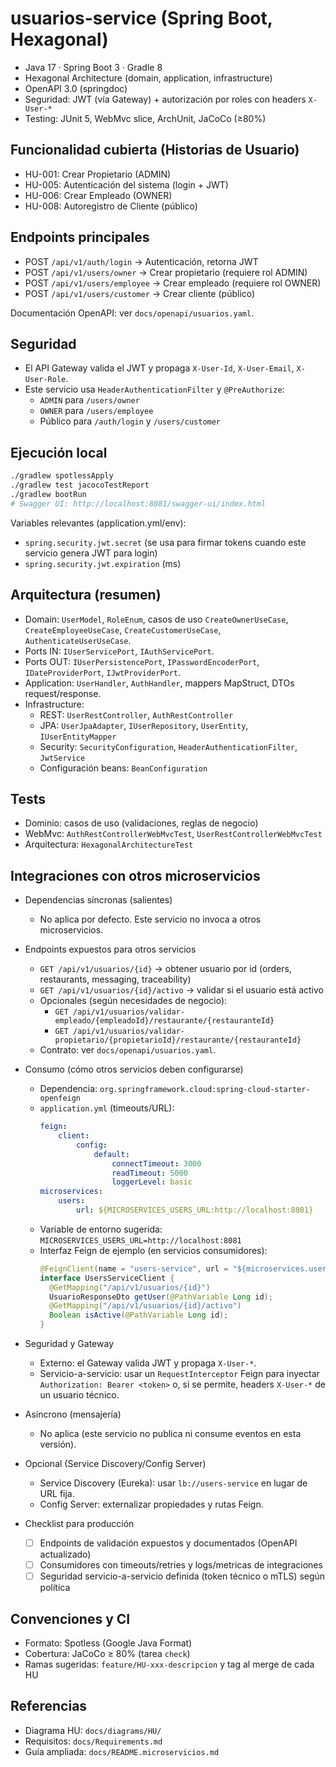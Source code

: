 # usuarios-service (Spring Boot, Hexagonal)

-   Java 17 · Spring Boot 3 · Gradle 8
-   Hexagonal Architecture (domain, application, infrastructure)
-   OpenAPI 3.0 (springdoc)
-   Seguridad: JWT (vía Gateway) + autorización por roles con headers `X-User-*`
-   Testing: JUnit 5, WebMvc slice, ArchUnit, JaCoCo (≥80%)

## Funcionalidad cubierta (Historias de Usuario)

-   HU-001: Crear Propietario (ADMIN)
-   HU-005: Autenticación del sistema (login + JWT)
-   HU-006: Crear Empleado (OWNER)
-   HU-008: Autoregistro de Cliente (público)

## Endpoints principales

-   POST `/api/v1/auth/login` → Autenticación, retorna JWT
-   POST `/api/v1/users/owner` → Crear propietario (requiere rol ADMIN)
-   POST `/api/v1/users/employee` → Crear empleado (requiere rol OWNER)
-   POST `/api/v1/users/customer` → Crear cliente (público)

Documentación OpenAPI: ver `docs/openapi/usuarios.yaml`.

## Seguridad

-   El API Gateway valida el JWT y propaga `X-User-Id`, `X-User-Email`, `X-User-Role`.
-   Este servicio usa `HeaderAuthenticationFilter` y `@PreAuthorize`:
    -   `ADMIN` para `/users/owner`
    -   `OWNER` para `/users/employee`
    -   Público para `/auth/login` y `/users/customer`

## Ejecución local

```bash
./gradlew spotlessApply
./gradlew test jacocoTestReport
./gradlew bootRun
# Swagger UI: http://localhost:8081/swagger-ui/index.html
```

Variables relevantes (application.yml/env):

-   `spring.security.jwt.secret` (se usa para firmar tokens cuando este servicio genera JWT para login)
-   `spring.security.jwt.expiration` (ms)

## Arquitectura (resumen)

-   Domain: `UserModel`, `RoleEnum`, casos de uso `CreateOwnerUseCase`, `CreateEmployeeUseCase`, `CreateCustomerUseCase`, `AuthenticateUserUseCase`.
-   Ports IN: `IUserServicePort`, `IAuthServicePort`.
-   Ports OUT: `IUserPersistencePort`, `IPasswordEncoderPort`, `IDateProviderPort`, `IJwtProviderPort`.
-   Application: `UserHandler`, `AuthHandler`, mappers MapStruct, DTOs request/response.
-   Infrastructure:
    -   REST: `UserRestController`, `AuthRestController`
    -   JPA: `UserJpaAdapter`, `IUserRepository`, `UserEntity`, `IUserEntityMapper`
    -   Security: `SecurityConfiguration`, `HeaderAuthenticationFilter`, `JwtService`
    -   Configuración beans: `BeanConfiguration`

## Tests

-   Dominio: casos de uso (validaciones, reglas de negocio)
-   WebMvc: `AuthRestControllerWebMvcTest`, `UserRestControllerWebMvcTest`
-   Arquitectura: `HexagonalArchitectureTest`

## Integraciones con otros microservicios

-   Dependencias síncronas (salientes)

    -   No aplica por defecto. Este servicio no invoca a otros microservicios.

-   Endpoints expuestos para otros servicios

    -   `GET /api/v1/usuarios/{id}` → obtener usuario por id (orders, restaurants, messaging, traceability)
    -   `GET /api/v1/usuarios/{id}/activo` → validar si el usuario está activo
    -   Opcionales (según necesidades de negocio):
        -   `GET /api/v1/usuarios/validar-empleado/{empleadoId}/restaurante/{restauranteId}`
        -   `GET /api/v1/usuarios/validar-propietario/{propietarioId}/restaurante/{restauranteId}`
    -   Contrato: ver `docs/openapi/usuarios.yaml`.

-   Consumo (cómo otros servicios deben configurarse)

    -   Dependencia: `org.springframework.cloud:spring-cloud-starter-openfeign`
    -   `application.yml` (timeouts/URL):
        ```yaml
        feign:
            client:
                config:
                    default:
                        connectTimeout: 3000
                        readTimeout: 5000
                        loggerLevel: basic
        microservices:
            users:
                url: ${MICROSERVICES_USERS_URL:http://localhost:8081}
        ```
    -   Variable de entorno sugerida: `MICROSERVICES_USERS_URL=http://localhost:8081`
    -   Interfaz Feign de ejemplo (en servicios consumidores):
        ```java
        @FeignClient(name = "users-service", url = "${microservices.users.url}")
        interface UsersServiceClient {
          @GetMapping("/api/v1/usuarios/{id}")
          UsuarioResponseDto getUser(@PathVariable Long id);
          @GetMapping("/api/v1/usuarios/{id}/activo")
          Boolean isActive(@PathVariable Long id);
        }
        ```

-   Seguridad y Gateway

    -   Externo: el Gateway valida JWT y propaga `X-User-*`.
    -   Servicio-a-servicio: usar un `RequestInterceptor` Feign para inyectar `Authorization: Bearer <token>` o, si se permite, headers `X-User-*` de un usuario técnico.

-   Asíncrono (mensajería)

    -   No aplica (este servicio no publica ni consume eventos en esta versión).

-   Opcional (Service Discovery/Config Server)

    -   Service Discovery (Eureka): usar `lb://users-service` en lugar de URL fija.
    -   Config Server: externalizar propiedades y rutas Feign.

-   Checklist para producción
    -   [ ] Endpoints de validación expuestos y documentados (OpenAPI actualizado)
    -   [ ] Consumidores con timeouts/retries y logs/metricas de integraciones
    -   [ ] Seguridad servicio-a-servicio definida (token técnico o mTLS) según política

## Convenciones y CI

-   Formato: Spotless (Google Java Format)
-   Cobertura: JaCoCo ≥ 80% (tarea `check`)
-   Ramas sugeridas: `feature/HU-xxx-descripcion` y tag al merge de cada HU

## Referencias

-   Diagrama HU: `docs/diagrams/HU/`
-   Requisitos: `docs/Requirements.md`
-   Guía ampliada: `docs/README.microservicios.md`
